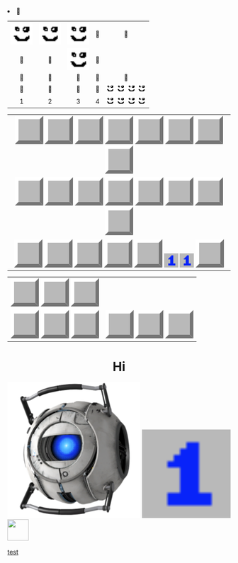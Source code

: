 <table id="toc">
  <tr>
    <td align="center"><img src="/20x20.png" width="50px" /></td>
    <td align="center"><img src="/20x20.png" width="50px" /></td>
    <td align="center"><a href="/"><img src="/20x20.png" width="50px" /></a></td>
    <td align="center">🐳</td>
    <td align="center">🐳</td>
  </tr>
  <tr>
    <td align="center">🐳</td>
    <td align="center">🐳</td>
    <td align="center"><a href="/"><img src="/20x20.png" width="50px" /></a></td>
    <td align="center">🐳</td>
    <li>🐳</li>
  </tr>
    <tr>
    <td align="center">🐳</td>
    <td align="center">🐳</td>
    <td align="center">🐳</td>
    <td align="center">🐳</td>
    <td align="center">🐳</td>
  </tr>
    <tr>
    <td align="center">🐳</td>
    <td align="center">🐳</td>
    <td align="center">🐳</td>
    <td align="center">🐳</td>
    <td align="center">
      <img src="/20x20.png" />
      <img src="/20x20.png" />
      <img src="/20x20.png" />
      <img src="/20x20.png" />
    </td>
  </tr>
    <tr>
    <td align="center">1</td>
    <td align="center">2</td>
    <td align="center">3</td>
    <td align="center">4</td>
    <td align="center">
      <img src="/20x20.png" />
      <img src="/20x20.png" />
      <img src="/20x20.png" />
      <img src="/20x20.png" />
    </td>
  </tr>
</table>

<table id="toc">
  <tr>
    <td align="center">
      <img src="/gray-button.svg" />
      <img src="/gray-button.svg" />
      <img src="/gray-button.svg" />
      <img src="/gray-button.svg" />
      <img src="/gray-button.svg" />
      <img src="/gray-button.svg" />
      <img src="/gray-button.svg" />
      <img src="/gray-button.svg" />
    </td>
  </tr>
  <tr>
    <td align="center">
      <img src="/gray-button.svg" />
      <img src="/gray-button.svg" />
      <img src="/gray-button.svg" />
      <img src="/gray-button.svg" />
      <img src="/gray-button.svg" />
      <img src="/gray-button.svg" />
      <img src="/gray-button.svg" />
      <img src="/gray-button.svg" />
    </td>
  </tr>
  <tr>
    <td align="center">
      <img src="/gray-button.svg" />
      <img src="/gray-button.svg" />
      <img src="/gray-button.svg" />
      <img src="/gray-button.svg" />
      <img src="/gray-button.svg" />
      <img src="/1.svg" width="32px" height="32px" />
      <img src="/1.svg" width="32px" height="32px" />
      <img src="/gray-button.svg" />
    </td>
  </tr>
</table>
<table id="toc">
  <tr>
    <td align="center">
      <img src="/gray-button.svg" />
      <img src="/gray-button.svg" />
      <img src="/gray-button.svg" />
    </td>
  </tr>
  <tr>
    <td align="center">
      <img src="/gray-button.svg" />
      <img src="/gray-button.svg" />
      <img src="/gray-button.svg" />
    </td>
    <td align="center">
      <img src="/gray-button.svg" />
      <img src="/gray-button.svg" />
      <img src="/gray-button.svg" />
    </td>
  </tr>
</table>

<h1 align="center" style="border-bottom: none;" >
   Hi
</h1>

<img src="/blur-in.svg" width="300" height="307" />

<img src="/1.svg" width="200px" height="200px" />

<img src="https://t1ckbase-minesweeper.hf.space/game/status" width="48px" height="48px" loading="lazy" />

[test](https://t1ckbase-minesweeper.hf.space)